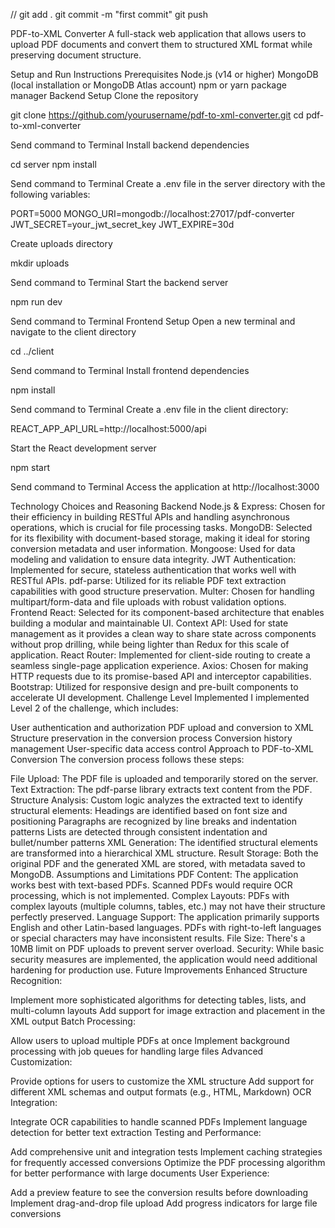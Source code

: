 // git add .
git commit -m "first commit"
git push

PDF-to-XML Converter
A full-stack web application that allows users to upload PDF documents and convert them to structured XML format while preserving document structure.

Setup and Run Instructions
Prerequisites
Node.js (v14 or higher)
MongoDB (local installation or MongoDB Atlas account)
npm or yarn package manager
Backend Setup
Clone the repository

git clone https://github.com/yourusername/pdf-to-xml-converter.git
cd pdf-to-xml-converter

Send command to Terminal
Install backend dependencies

cd server
npm install

Send command to Terminal
Create a .env file in the server directory with the following variables:

PORT=5000
MONGO_URI=mongodb://localhost:27017/pdf-converter
JWT_SECRET=your_jwt_secret_key
JWT_EXPIRE=30d

Create uploads directory

mkdir uploads

Send command to Terminal
Start the backend server

npm run dev

Send command to Terminal
Frontend Setup
Open a new terminal and navigate to the client directory

cd ../client

Send command to Terminal
Install frontend dependencies

npm install

Send command to Terminal
Create a .env file in the client directory:

REACT_APP_API_URL=http://localhost:5000/api

Start the React development server

npm start

Send command to Terminal
Access the application at http://localhost:3000

Technology Choices and Reasoning
Backend
Node.js & Express: Chosen for their efficiency in building RESTful APIs and handling asynchronous operations, which is crucial for file processing tasks.
MongoDB: Selected for its flexibility with document-based storage, making it ideal for storing conversion metadata and user information.
Mongoose: Used for data modeling and validation to ensure data integrity.
JWT Authentication: Implemented for secure, stateless authentication that works well with RESTful APIs.
pdf-parse: Utilized for its reliable PDF text extraction capabilities with good structure preservation.
Multer: Chosen for handling multipart/form-data and file uploads with robust validation options.
Frontend
React: Selected for its component-based architecture that enables building a modular and maintainable UI.
Context API: Used for state management as it provides a clean way to share state across components without prop drilling, while being lighter than Redux for this scale of application.
React Router: Implemented for client-side routing to create a seamless single-page application experience.
Axios: Chosen for making HTTP requests due to its promise-based API and interceptor capabilities.
Bootstrap: Utilized for responsive design and pre-built components to accelerate UI development.
Challenge Level Implemented
I implemented Level 2 of the challenge, which includes:

User authentication and authorization
PDF upload and conversion to XML
Structure preservation in the conversion process
Conversion history management
User-specific data access control
Approach to PDF-to-XML Conversion
The conversion process follows these steps:

File Upload: The PDF file is uploaded and temporarily stored on the server.
Text Extraction: The pdf-parse library extracts text content from the PDF.
Structure Analysis: Custom logic analyzes the extracted text to identify structural elements:
Headings are identified based on font size and positioning
Paragraphs are recognized by line breaks and indentation patterns
Lists are detected through consistent indentation and bullet/number patterns
XML Generation: The identified structural elements are transformed into a hierarchical XML structure.
Result Storage: Both the original PDF and the generated XML are stored, with metadata saved to MongoDB.
Assumptions and Limitations
PDF Content: The application works best with text-based PDFs. Scanned PDFs would require OCR processing, which is not implemented.
Complex Layouts: PDFs with complex layouts (multiple columns, tables, etc.) may not have their structure perfectly preserved.
Language Support: The application primarily supports English and other Latin-based languages. PDFs with right-to-left languages or special characters may have inconsistent results.
File Size: There's a 10MB limit on PDF uploads to prevent server overload.
Security: While basic security measures are implemented, the application would need additional hardening for production use.
Future Improvements
Enhanced Structure Recognition:

Implement more sophisticated algorithms for detecting tables, lists, and multi-column layouts
Add support for image extraction and placement in the XML output
Batch Processing:

Allow users to upload multiple PDFs at once
Implement background processing with job queues for handling large files
Advanced Customization:

Provide options for users to customize the XML structure
Add support for different XML schemas and output formats (e.g., HTML, Markdown)
OCR Integration:

Integrate OCR capabilities to handle scanned PDFs
Implement language detection for better text extraction
Testing and Performance:

Add comprehensive unit and integration tests
Implement caching strategies for frequently accessed conversions
Optimize the PDF processing algorithm for better performance with large documents
User Experience:

Add a preview feature to see the conversion results before downloading
Implement drag-and-drop file upload
Add progress indicators for large file conversions
